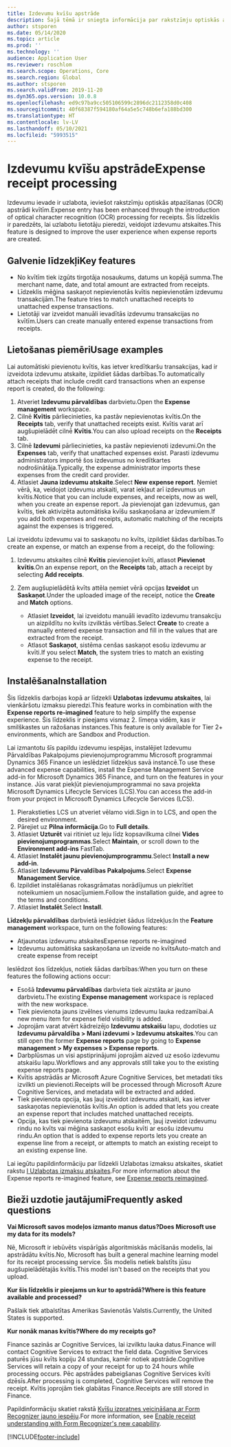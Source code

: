 ```yaml
---
title: Izdevumu kvīšu apstrāde
description: Šajā tēmā ir sniegta informācija par rakstzīmju optiskās atpazīšanas (OCR) apstrādi kvītīm. Šis līdzeklis ir paredzēts, lai uzlabotu lietotāju pieredzi, veidojot izdevumu atskaites risinājumā Microsoft Dynamics 365 Finance.
author: stsporen
ms.date: 05/14/2020
ms.topic: article
ms.prod: ''
ms.technology: ''
audience: Application User
ms.reviewer: roschlom
ms.search.scope: Operations, Core
ms.search.region: Global
ms.author: stsporen
ms.search.validFrom: 2019-11-20
ms.dyn365.ops.version: 10.0.8
ms.openlocfilehash: ed9c97ba9cc505106599c2896dc2112358d0c408
ms.sourcegitcommit: 40f68387f594180af64a5e5c748b6efa188bd300
ms.translationtype: HT
ms.contentlocale: lv-LV
ms.lasthandoff: 05/10/2021
ms.locfileid: "5993515"
---
```

# <a name="expense-receipt-processing"></a><span data-ttu-id="368f3-104">Izdevumu kvīšu apstrāde</span><span class="sxs-lookup"><span data-stu-id="368f3-104">Expense receipt processing</span></span>

<span data-ttu-id="368f3-105">Izdevumu ievade ir uzlabota, ieviešot rakstzīmju optiskās atpazīšanas (OCR) apstrādi kvītīm.</span><span class="sxs-lookup"><span data-stu-id="368f3-105">Expense entry has been enhanced through the introduction of optical character recognition (OCR) processing for receipts.</span></span> <span data-ttu-id="368f3-106">Šis līdzeklis ir paredzēts, lai uzlabotu lietotāju pieredzi, veidojot izdevumu atskaites.</span><span class="sxs-lookup"><span data-stu-id="368f3-106">This feature is designed to improve the user experience when expense reports are created.</span></span>

## <a name="key-features"></a><span data-ttu-id="368f3-107">Galvenie līdzekļi</span><span class="sxs-lookup"><span data-stu-id="368f3-107">Key features</span></span>

- <span data-ttu-id="368f3-108">No kvītīm tiek izgūts tirgotāja nosaukums, datums un kopējā summa.</span><span class="sxs-lookup"><span data-stu-id="368f3-108">The merchant name, date, and total amount are extracted from receipts.</span></span>
- <span data-ttu-id="368f3-109">Līdzeklis mēģina saskaņot nepievienotās kvītis nepievienotām izdevumu transakcijām.</span><span class="sxs-lookup"><span data-stu-id="368f3-109">The feature tries to match unattached receipts to unattached expense transactions.</span></span>
- <span data-ttu-id="368f3-110">Lietotāji var izveidot manuāli ievadītās izdevumu transakcijas no kvītīm.</span><span class="sxs-lookup"><span data-stu-id="368f3-110">Users can create manually entered expense transactions from receipts.</span></span>

## <a name="usage-examples"></a><span data-ttu-id="368f3-111">Lietošanas piemēri</span><span class="sxs-lookup"><span data-stu-id="368f3-111">Usage examples</span></span>

<span data-ttu-id="368f3-112">Lai automātiski pievienotu kvītis, kas ietver kredītkaršu transakcijas, kad ir izveidota izdevumu atskaite, izpildiet šādas darbības.</span><span class="sxs-lookup"><span data-stu-id="368f3-112">To automatically attach receipts that include credit card transactions when an expense report is created, do the following:</span></span>

  1. <span data-ttu-id="368f3-113">Atveriet **Izdevumu pārvaldības** darbvietu.</span><span class="sxs-lookup"><span data-stu-id="368f3-113">Open the **Expense management** workspace.</span></span>
  2. <span data-ttu-id="368f3-114">Cilnē **Kvītis** pārliecinieties, ka pastāv nepievienotas kvītis.</span><span class="sxs-lookup"><span data-stu-id="368f3-114">On the **Receipts** tab, verify that unattached receipts exist.</span></span> <span data-ttu-id="368f3-115">Kvītis varat arī augšupielādēt cilnē **Kvītis**.</span><span class="sxs-lookup"><span data-stu-id="368f3-115">You can also upload receipts on the **Receipts** tab.</span></span>
  3. <span data-ttu-id="368f3-116">Cilnē **Izdevumi** pārliecinieties, ka pastāv nepievienoti izdevumi.</span><span class="sxs-lookup"><span data-stu-id="368f3-116">On the **Expenses** tab, verify that unattached expenses exist.</span></span> <span data-ttu-id="368f3-117">Parasti izdevumu administrators importē šos izdevumus no kredītkartes nodrošinātāja.</span><span class="sxs-lookup"><span data-stu-id="368f3-117">Typically, the expense administrator imports these expenses from the credit card provider.</span></span>
  4. <span data-ttu-id="368f3-118">Atlasiet **Jauna izdevumu atskaite**.</span><span class="sxs-lookup"><span data-stu-id="368f3-118">Select **New expense report**.</span></span> <span data-ttu-id="368f3-119">Ņemiet vērā, ka, veidojot izdevumu atskaiti, varat iekļaut arī izdevumus un kvītis.</span><span class="sxs-lookup"><span data-stu-id="368f3-119">Notice that you can include expenses, and receipts, now as well, when you create an expense report.</span></span> <span data-ttu-id="368f3-120">Ja pievienojat gan izdevumus, gan kvītis, tiek aktivizēta automātiska kvīšu saskaņošana ar izdevumiem.</span><span class="sxs-lookup"><span data-stu-id="368f3-120">If you add both expenses and receipts, automatic matching of the receipts against the expenses is triggered.</span></span>

<span data-ttu-id="368f3-121">Lai izveidotu izdevumu vai to saskaņotu no kvīts, izpildiet šādas darbības.</span><span class="sxs-lookup"><span data-stu-id="368f3-121">To create an expense, or match an expense from a receipt, do the following:</span></span>

  1. <span data-ttu-id="368f3-122">Izdevumu atskaites cilnē **Kvītis** pievienojiet kvīti, atlasot **Pievienot kvītis**.</span><span class="sxs-lookup"><span data-stu-id="368f3-122">On an expense report, on the **Receipts** tab, attach a receipt by selecting **Add receipts**.</span></span>
  2. <span data-ttu-id="368f3-123">Zem augšupielādētā kvīts attēla ņemiet vērā opcijas **Izveidot** un **Saskaņot**.</span><span class="sxs-lookup"><span data-stu-id="368f3-123">Under the uploaded image of the receipt, notice the **Create** and **Match** options.</span></span>

      - <span data-ttu-id="368f3-124">Atlasiet **Izveidot**, lai izveidotu manuāli ievadīto izdevumu transakciju un aizpildītu no kvīts izvilktās vērtības.</span><span class="sxs-lookup"><span data-stu-id="368f3-124">Select **Create** to create a manually entered expense transaction and fill in the values that are extracted from the receipt.</span></span>
      - <span data-ttu-id="368f3-125">Atlasot **Saskaņot**, sistēma cenšas saskaņot esošu izdevumu ar kvīti.</span><span class="sxs-lookup"><span data-stu-id="368f3-125">If you select **Match**, the system tries to match an existing expense to the receipt.</span></span>

## <a name="installation"></a><span data-ttu-id="368f3-126">Instalēšana</span><span class="sxs-lookup"><span data-stu-id="368f3-126">Installation</span></span>

<span data-ttu-id="368f3-127">Šis līdzeklis darbojas kopā ar līdzekli **Uzlabotas izdevumu atskaites**, lai vienkāršotu izmaksu pieredzi.</span><span class="sxs-lookup"><span data-stu-id="368f3-127">This feature works in combination with the **Expense reports re-imagined** feature to help simplify the expense experience.</span></span> <span data-ttu-id="368f3-128">Šis līdzeklis ir pieejams vismaz 2. līmeņa vidēm, kas ir smilškastes un ražošanas instances.</span><span class="sxs-lookup"><span data-stu-id="368f3-128">This feature is only available for Tier 2+ environments, which are Sandbox and Production.</span></span>

<span data-ttu-id="368f3-129">Lai izmantotu šīs papildu izdevumu iespējas, instalējiet Izdevumu Pārvaldības Pakalpojums pievienojumprogrammu Microsoft programmai Dynamics 365 Finance un ieslēdziet līdzekļus savā instancē.</span><span class="sxs-lookup"><span data-stu-id="368f3-129">To use these advanced expense capabilities, install the Expense Management Service add-in for Microsoft Dynamics 365 Finance, and turn on the features in your instance.</span></span> <span data-ttu-id="368f3-130">Jūs varat piekļūt pievienojumprogrammai no sava projekta Microsoft Dynamics Lifecycle Services (LCS).</span><span class="sxs-lookup"><span data-stu-id="368f3-130">You can access the add-in from your project in Microsoft Dynamics Lifecycle Services (LCS).</span></span>

1. <span data-ttu-id="368f3-131">Pierakstieties LCS un atveriet vēlamo vidi.</span><span class="sxs-lookup"><span data-stu-id="368f3-131">Sign in to LCS, and open the desired environment.</span></span>
2. <span data-ttu-id="368f3-132">Pārejiet uz **Pilna informācija**.</span><span class="sxs-lookup"><span data-stu-id="368f3-132">Go to **Full details**.</span></span>
3. <span data-ttu-id="368f3-133">Atlasiet **Uzturēt** vai ritiniet uz leju līdz kopsavilkuma cilnei **Vides pievienojumprogrammas**.</span><span class="sxs-lookup"><span data-stu-id="368f3-133">Select **Maintain**, or scroll down to the **Environment add-ins** FastTab.</span></span>
4. <span data-ttu-id="368f3-134">Atlasiet **Instalēt jaunu pievienojumprogrammu**.</span><span class="sxs-lookup"><span data-stu-id="368f3-134">Select **Install a new add-in**.</span></span>
5. <span data-ttu-id="368f3-135">Atlasiet **Izdevumu Pārvaldības Pakalpojums**.</span><span class="sxs-lookup"><span data-stu-id="368f3-135">Select **Expense Management Service**.</span></span>
6. <span data-ttu-id="368f3-136">Izpildiet instalēšanas rokasgrāmatas norādījumus un piekrītiet noteikumiem un nosacījumiem.</span><span class="sxs-lookup"><span data-stu-id="368f3-136">Follow the installation guide, and agree to the terms and conditions.</span></span>
7. <span data-ttu-id="368f3-137">Atlasiet **Instalēt**.</span><span class="sxs-lookup"><span data-stu-id="368f3-137">Select **Install**.</span></span>

<span data-ttu-id="368f3-138">**Līdzekļu pārvaldības** darbvietā ieslēdziet šādus līdzekļus:</span><span class="sxs-lookup"><span data-stu-id="368f3-138">In the **Feature management** workspace, turn on the following features:</span></span>

- <span data-ttu-id="368f3-139">Atjaunotas izdevumu atskaites</span><span class="sxs-lookup"><span data-stu-id="368f3-139">Expense reports re-imagined</span></span>
- <span data-ttu-id="368f3-140">Izdevumu automātiska saskaņošana un izveide no kvīts</span><span class="sxs-lookup"><span data-stu-id="368f3-140">Auto-match and create expense from receipt</span></span>

<span data-ttu-id="368f3-141">Ieslēdzot šos līdzekļus, notiek šādas darbības:</span><span class="sxs-lookup"><span data-stu-id="368f3-141">When you turn on these features the following actions occur:</span></span>

- <span data-ttu-id="368f3-142">Esošā **Izdevumu pārvaldības** darbvieta tiek aizstāta ar jauno darbvietu.</span><span class="sxs-lookup"><span data-stu-id="368f3-142">The existing **Expense management** workspace is replaced with the new workspace.</span></span>
- <span data-ttu-id="368f3-143">Tiek pievienota jauns izvēlnes vienums izdevumu lauka redzamībai.</span><span class="sxs-lookup"><span data-stu-id="368f3-143">A new menu item for expense field visibility is added.</span></span>
- <span data-ttu-id="368f3-144">Joprojām varat atvērt kādreizējo **Izdevumu atskaišu** lapu, dodoties uz **Izdevumu pārvaldība > Mani izdevumi > Izdevumu atskaites**.</span><span class="sxs-lookup"><span data-stu-id="368f3-144">You can still open the former **Expense reports** page by going to **Expense management > My expenses > Expense reports**.</span></span>
- <span data-ttu-id="368f3-145">Darbplūsmas un visi apstiprinājumi joprojām aizved uz esošo izdevumu atskaišu lapu.</span><span class="sxs-lookup"><span data-stu-id="368f3-145">Workflows and any approvals still take you to the existing expense reports page.</span></span>
- <span data-ttu-id="368f3-146">Kvītis apstrādās ar Microsoft Azure Cognitive Services, bet metadati tiks izvilkti un pievienoti.</span><span class="sxs-lookup"><span data-stu-id="368f3-146">Receipts will be processed through Microsoft Azure Cognitive Services, and metadata will be extracted and added.</span></span>
- <span data-ttu-id="368f3-147">Tiek pievienota opcija, kas ļauj izveidot izdevumu atskaiti, kas ietver saskaņotas nepievienotās kvītis.</span><span class="sxs-lookup"><span data-stu-id="368f3-147">An option is added that lets you create an expense report that includes matched unattached receipts.</span></span>
- <span data-ttu-id="368f3-148">Opcija, kas tiek pievienota izdevumu atskaitēm, ļauj izveidot izdevumu rindu no kvīts vai mēģina saskaņot esošu kvīti ar esošu izdevumu rindu.</span><span class="sxs-lookup"><span data-stu-id="368f3-148">An option that is added to expense reports lets you create an expense line from a receipt, or attempts to match an existing receipt to an existing expense line.</span></span>

<span data-ttu-id="368f3-149">Lai iegūtu papildinformāciju par līdzekli Uzlabotas izmaksu atskaites, skatiet rakstu [I Uzlabotas izmaksu atskaites](ExpenseWorkspaceNew.md).</span><span class="sxs-lookup"><span data-stu-id="368f3-149">For more information about the Expense reports re-imagined feature, see [Expense reports reimagined](ExpenseWorkspaceNew.md).</span></span>

## <a name="frequently-asked-questions"></a><span data-ttu-id="368f3-150">Bieži uzdotie jautājumi</span><span class="sxs-lookup"><span data-stu-id="368f3-150">Frequently asked questions</span></span>

<span data-ttu-id="368f3-151">**Vai Microsoft savos modeļos izmanto manus datus?**</span><span class="sxs-lookup"><span data-stu-id="368f3-151">**Does Microsoft use my data for its models?**</span></span>

<span data-ttu-id="368f3-152">Nē, Microsoft ir iebūvēts vispārīgās algoritmiskās mācīšanās modelis, lai apstrādātu kvītis.</span><span class="sxs-lookup"><span data-stu-id="368f3-152">No, Microsoft has built a general machine learning model for its receipt processing service.</span></span> <span data-ttu-id="368f3-153">Šis modelis netiek balstīts jūsu augšupielādētajās kvītīs.</span><span class="sxs-lookup"><span data-stu-id="368f3-153">This model isn't based on the receipts that you upload.</span></span>

<span data-ttu-id="368f3-154">**Kur šis līdzeklis ir pieejams un kur to apstrādā?**</span><span class="sxs-lookup"><span data-stu-id="368f3-154">**Where is this feature available and processed?**</span></span>

<span data-ttu-id="368f3-155">Pašlaik tiek atbalstītas Amerikas Savienotās Valstis.</span><span class="sxs-lookup"><span data-stu-id="368f3-155">Currently, the United States is supported.</span></span>

<span data-ttu-id="368f3-156">**Kur nonāk manas kvītis?**</span><span class="sxs-lookup"><span data-stu-id="368f3-156">**Where do my receipts go?**</span></span>

<span data-ttu-id="368f3-157">Finance sazinās ar Cognitive Services, lai izvilktu lauka datus.</span><span class="sxs-lookup"><span data-stu-id="368f3-157">Finance will contact Cognitive Services to extract the field data.</span></span> <span data-ttu-id="368f3-158">Cognitive Services paturēs jūsu kvīts kopiju 24 stundas, kamēr notiek apstrāde.</span><span class="sxs-lookup"><span data-stu-id="368f3-158">Cognitive Services will retain a copy of your receipt for up to 24 hours while processing occurs.</span></span> <span data-ttu-id="368f3-159">Pēc apstrādes pabeigšanas Cognitive Services kvīti dzēsīs.</span><span class="sxs-lookup"><span data-stu-id="368f3-159">After processing is completed, Cognitive Services will remove the receipt.</span></span> <span data-ttu-id="368f3-160">Kvītis joprojām tiek glabātas Finance.</span><span class="sxs-lookup"><span data-stu-id="368f3-160">Receipts are still stored in Finance.</span></span>

<span data-ttu-id="368f3-161">Papildinformāciju skatiet rakstā [Kvīšu izpratnes veicināšana ar Form Recognizer jauno iespēju](https://azure.microsoft.com/blog/enable-receipt-understanding-with-form-recognizer-s-new-capability/).</span><span class="sxs-lookup"><span data-stu-id="368f3-161">For more information, see [Enable receipt understanding with Form Recognizer's new capability](https://azure.microsoft.com/blog/enable-receipt-understanding-with-form-recognizer-s-new-capability/).</span></span>


[!INCLUDE[footer-include](../includes/footer-banner.md)]
